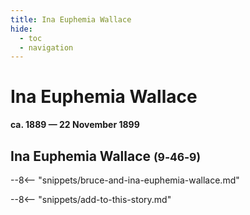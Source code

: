 ```yaml
---
title: Ina Euphemia Wallace
hide:
  - toc
  - navigation 
---
```


# Ina Euphemia Wallace

**ca. 1889 — 22 November 1899**

## Ina Euphemia Wallace <small>(9‑46‑9)</small>

--8<-- "snippets/bruce-and-ina-euphemia-wallace.md"

--8<-- "snippets/add-to-this-story.md"